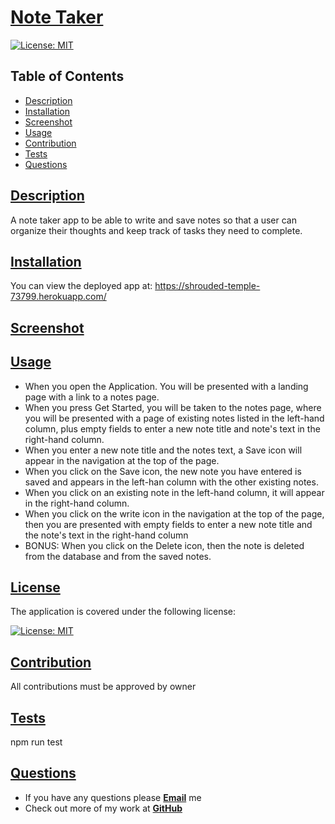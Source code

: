 # [Note Taker](https://github.com/wwstrothe/zookeepr)

  [![License: MIT](https://img.shields.io/badge/License-MIT-yellow.svg)](https://opensource.org/licenses/MIT)

  ## Table of Contents
  
  * [Description](#description)
  * [Installation](#installation)
  * [Screenshot](#screenshot)
  * [Usage](#usage)
  * [Contribution](#contribution)
  * [Tests](#tests)
  * [Questions](#questions)
  
  
  ## [Description](#table-of-contents)

  A note taker app to be able to write and save notes so that a user can organize their thoughts and keep track of tasks they need to complete.
  
  
  ## [Installation](#table-of-contents)
  
  You can view the deployed app at: https://shrouded-temple-73799.herokuapp.com/

  ## [Screenshot](#table-of-contents)
  
  
  ## [Usage](#table-of-contents)
  
  - When you open the Application. You will be presented with a landing page with a link to a notes page. 
  - When you press Get Started, you will be taken to the notes page, where you will be presented with a page of existing notes listed in the left-hand column, plus empty fields to enter a new note title and note's text in the right-hand column.
  - When you enter a new note title and the notes text, a Save icon will appear in the navigation at the top of the page. 
  - When you click on the Save icon, the new note you have entered is saved and appears in the left-han column with the other existing notes.
  - When you click on an existing note in the left-hand column, it will appear in the right-hand column.
  - When you click on the write icon in the navigation at the top of the page, then you are presented with empty fields to enter a new note title and the note's text in the right-hand column
  - BONUS: When you click on the Delete icon, then the note is deleted from the database and from the saved notes.
  
  ## [License](#table-of-contents)

  The application is covered under the following license:

  [![License: MIT](https://img.shields.io/badge/License-MIT-yellow.svg)](https://opensource.org/licenses/MIT)
  
  ## [Contribution](#table-of-contents)

  All contributions must be approved by owner
  
  ## [Tests](#table-of-contents)
  
  npm run test
  
  ## [Questions](#table-of-contents)
  
  * If you have any questions please [**Email**](mailto:williamstrothe@gmail.com) me
  * Check out more of my work at [**GitHub**](https://www.github.com/wwstrothe)